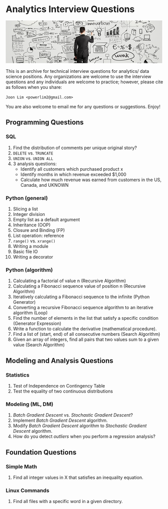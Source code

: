 Analytics Interview Questions
=============================

![tech Q](tiq.png)

This is an archive for technical interview questions for analytics/ data science positions. Any organizations are welcome
to use the interview questions and any individuals are welcome to practice; however, please cite as follows when you share:

`Joon Lim <powerlim2@gmail.com>`

You are also welcome to email me for any questions or suggestions. Enjoy!



## Programming Questions

### SQL

1. Find the distribution of comments per unique original story?
2. `DELETE` vs. `TRUNCATE`
3. `UNION` vs. `UNION ALL`
4. 3 analysis questions:
    - Identify all customers which purchased product x
    - Identify months in which revenue exceeded $1,000
    - Calculate how much revenue was earned from customers in the US, Canada, and UKNOWN


### Python (general)

1.  Slicing a list
2.  Integer division
3.  Empty list as a default argument
4.  Inheritance (OOP)
5.  Closure and Binding (FP)
6.  List operation: reference
7.  `range()` vs. `xrange()`
8.  Writing a module
9.  Basic file IO
10. Writing a decorator


### Python (algorithm)

1. Calculating a factorial of value n (Recursive Algorithm)
2. Calculating a Fibonacci sequence value of position n (Recursive Algorithm)
3. Iteratively calculating a Fibonacci sequence to the infinite (Python Generator)
4. Converting a recursive Fibonacci sequence algorithm to an iterative algorithm (Loop)
5. Find the number of elements in the list that satisfy a specific condition (Generator Expression)
6. Write a function to calculate the derivative (mathematical procedure).
7. Find a list of (start, end) of all consecutive numbers (Search Algorithm)
8. Given an array of integers, find all pairs that two values sum to a given value (Search Algorithm)


## Modeling and Analysis Questions

### Statistics

1. Test of Independence on Contingency Table
2. Test the equality of two continuous distributions


### Modeling (ML, DM)

1. *Batch Gradient Descent* vs. *Stochastic Gradient Descent*?
2. Implement *Batch Gradient Descent* algorithm.
3. Modify *Batch Gradient Descent* algorithm to *Stochastic Gradient Descent* algorithm.
4. How do you detect *outliers* when you perform a regression analysis?


## Foundation Questions

### Simple Math

1. Find all integer values in X that satisfies an inequality equation.


### Linux Commands

1. Find all files with a specific word in a given directory.
